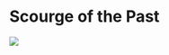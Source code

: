 <!-- TITLE: Raid Resources -->
<!-- SUBTITLE: Use these things to help you do raids and dungeons in Destiny 2 -->

# Scourge of the Past

![](https://cesque.com/storage/19/08/06/517372573346.png)